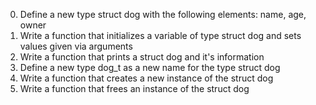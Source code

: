 0. Define a new type struct dog with the following elements: name, age, owner
1. Write a function that initializes a variable of type struct dog and sets values given via arguments
2. Write a function that prints a struct dog and it's information
3. Define a new type dog_t as a new name for the type struct dog
4. Write a function that creates a new instance of the struct dog
5. Write a function that frees an instance of the struct dog
